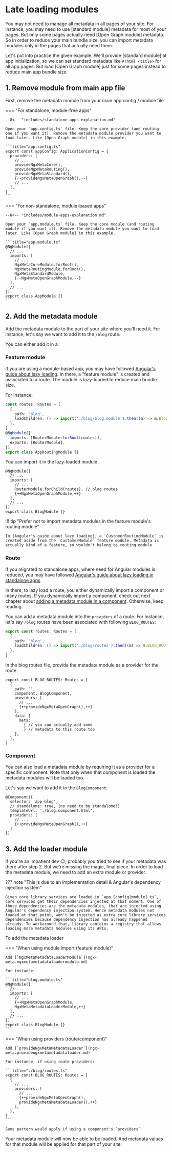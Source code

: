 # Late loading modules

You may not need to manage all metadata in all pages of your site. For instance, you may need to use [standard module] metadata for most of your pages. But only some pages actually need [Open Graph module] metadata. So in order to reduce your main bundle size, you can import metadata modules only in the pages that actually need them.

Let's put into practice the given example. We'll provide [standard module] at app initialization, so we can set standard metadata like `#!html <title>` for all app pages. But load [Open Graph module] just for some pages instead to reduce main app bundle size.

## 1. Remove module from main app file

First, remove the metadata module from your main app config / module file

=== "For standalone, module-free apps"

    --8<-- "includes/standalone-apps-explanation.md"

    Open your `app.config.ts` file. Keep the core provider (and routing one if you want it). Remove the metadata module provider you want to load later. Like [Open Graph module] in this example.

    ```title="app.config.ts"
    export const appConfig: ApplicationConfig = {
      providers: [
        // ...
        provideNgxMetaCore(),
        provideNgxMetaRouting(),
        provideNgxMetaStandard(),
        {--provideNgxMetaOpenGraph(),--}
        // ...
      ],
    }
    ```

=== "For non-standalone, module-based apps"

    --8<-- "includes/module-apps-explanation.md"

    Open your `app.module.ts` file. Keep the core module (and routing module if you want it). Remove the metadata module you want to load later. Like [Open Graph module] in this example.

    ```title="app.module.ts"
    @NgModule({
      // ...
      imports: [
        // ...
        NgxMetaCoreModule.forRoot(),
        NgxMetaRoutingModule.forRoot(),
        NgxMetaStandardModule,
        {--NgxMetaOpenGraphModule,--}
      ],
      // ...
    })
    export class AppModule {}
    ```

## 2. Add the metadata module

Add the metadata module to the part of your site where you'll need it. For instance, let's say we want to add it to the `/blog` route.

You can either add it in a:

### Feature module

If you are using a module-based app, you may have followed [Angular's guide about lazy loading]. In there, a "feature module" is created and associated to a route. The module is lazy-loaded to reduce main bundle size.

For instance:

```typescript title="app-routing.module.ts"
const routes: Routes = [
  {
    path: 'blog',
    loadChildren: () => import('./blog/blog.module').then((m) => m.BlogModule),
  },
]
@NgModule({
  imports: [RouterModule.forRoot(routes)],
  exports: [RouterModule],
})
export class AppRoutingModule {}
```

You can import it in the lazy-loaded module

```title="blog.module.ts"
@NgModule({
  // ...
  imports: [
    // ...
    RouterModule.forChild(routes), // blog routes
    {++NgxMetaOpenGraphModule,++}
  ],
  // ...
})
export class BlogModule {}
```

!!! tip "Prefer not to import metadata modules in the feature module's routing module"

    In [Angular's guide about lazy loading], a `CustomerRoutingModule` is created aside from the `CustomerModule` feature module. Metadata is actually kind of a feature, so wouldn't belong to routing module

[Angular's guide about lazy loading]: https://angular.dev/guide/ngmodules/lazy-loading#create-a-feature-module-with-routing

### Route

If you migrated to standalone apps, where need for Angular modules is reduced, you may have followed [Angular's guide about lazy loading in standalone apps]

[Angular's guide about lazy loading in standalone apps]: https://v16.angular.io/guide/standalone-components#routing-and-lazy-loading

In there, to lazy load a route, you either dynamically import a component or many routes. If you dynamically import a component, check out next chapter about [adding a metadata module in a component](#component). Otherwise, keep reading.

You can add a metadata module into the `providers` of a route. For instance, let's say `/blog` routes have been associated with following `BLOG_ROUTES`:

```typescript title="app.routes.ts"
export const routes: Routes = [
  {
    path: 'blog',
    loadChildren: () => import('./blog/routes').then((m) => m.BLOG_ROUTES),
  },
]
```

In the blog routes file, provide the metadata module as a provider for the route

```title="./blog/routes.ts"
export const BLOG_ROUTES: Routes = [
  {
    path: '',
    component: BlogComponent,
    providers: [
      // ...
      {++provideNgxMetaOpenGraph(),++}
    ],
    data: {
      meta:
        { // you can actually add some
        } // metadata to this route too
    },
  },
]
```

### Component

You can also load a metadata module by requiring it as a provider for a specific component. Note that only when that component is loaded the metadata modules will be loaded too.

Let's say we want to add it to the `BlogComponent`:

```title="blog.component.ts"
@Component({
  selector: 'app-blog',
  // standalone: true, (no need to be standalone!)
  templateUrl: './blog.component.html',
  providers: [
    // ...
    {++provideNgxMetaOpenGraph(),++}
  ]
})
```

## 3. Add the loader module

If you're an impatient dev 😉, probably you tried to see if your metadata was there after step 2. But we're missing the magic, final piece. In order to load the metadata module, we need to add an extra module or provider.

??? note "This is due to an implementation detail & Angular's dependency injection system"

    Given core library services are loaded in `app.[config|module].ts`, core services get their dependencies injected at that moment. One of those dependencies are the metadata modules, that are injected using Angular's dependency injection system. Hence metadata modules not loaded at that point, won't be injected as extra core library services dependencies because dependency injection has already happened already. To workaround that, library contains a registry that allows loading more metadata modules using its APIs.

To add the metadata loader

=== "When using module import (feature module)"

    Add [`NgxMetaMetadataLoaderModule`](ngx-meta.ngxmetametadataloadermodule.md)

    For instance:

    ```title="blog.module.ts"
    @NgModule({
      // ...
      imports: [
        // ...
        {++NgxMetaOpenGraphModule,
        NgxMetaMetadataLoaderModule,++}
      ],
      // ...
    })
    export class BlogModule {}
    ```

=== "When using providers (route/component)"

    Add [`provideNgxMetaMetadataLoader`](ngx-meta.providengxmetametadataloader.md)

    For instance, if using route providers:

    ```title="./blog/routes.ts"
    export const BLOG_ROUTES: Routes = [
      {
        // ...
        providers: [
          // ...
          {++provideNgxMetaOpenGraph(),
          provideNgxMetaMetadataLoader(),++}
        ],
      },
    ]
    ```

    Same pattern would apply if using a component's `providers`

Your metadata module will now be able to be loaded. And metadata values for that module will be applied for that part of your site.
